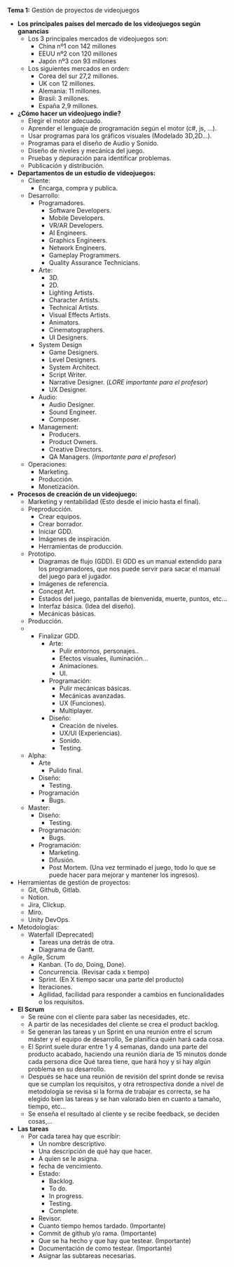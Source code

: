 **Tema 1:** Gestión de proyectos de videojuegos
- **Los principales países del mercado de los videojuegos según ganancias**
	- Los 3 principales mercados de videojuegos son:
		- China nº1 con 142 millones
		- EEUU nº2 con 120 millones
		- Japón nº3 con 93 millones
	- Los siguientes mercados en orden:
		- Corea del sur 27,2 millones.
		- UK con 12 millones.
		- Alemania: 11 millones.
		- Brasil: 3 millones.
		- España 2,9 millones.
- **¿Cómo hacer un videojuego indie?**
	- Elegir el motor adecuado.
	- Aprender el lenguaje de programación según el motor (c#, js, …).
	- Usar programas para los gráficos visuales (Modelado 3D,2D...).
	- Programas para el diseño de Audio y Sonido.
	- Diseño de niveles y mecánica del juego.
	- Pruebas y depuración para identificar problemas.
	- Publicación y distribución.
- **Departamentos de un estudio de videojuegos:**
	- Cliente:
		- Encarga, compra y publica.
	- Desarrollo:
		- Programadores.
			- Software Developers.
			- Mobile Developers.
			- VR/AR Developers.
			-  AI Engineers.
			- Graphics Engineers.
			- Network Engineers.
			- Gameplay Programmers.
			- Quality Assurance Technicians.
		- Arte:
			- 3D.
			- 2D.
			- Lighting Artists.
			- Character Artists.
			- Technical Artists.
			- Visual Effects Artists.
			- Animators.
			- Cinematographers.
			- UI Designers.
		- System Design
			- Game Designers.
			- Level Designers.
			- System Architect.
			- Script Writer.
			- Narrative Designer. (*LORE importante para el profesor*)
			- UX Designer.
		- Audio:
			- Audio Designer.
			- Sound Engineer.
			- Composer.
		- Management:
			- Producers.
			- Product Owners.
			- Creative Directors.
			- QA Managers. (*Importante para el profesor*)
	- Operaciones:
		- Marketing.
		- Producción.
		- Monetización.
- **Procesos de creación de un videojuego:**
	- Marketing y rentabilidad (Esto desde el inicio hasta el final).
	- Preproducción.
		- Crear equipos.
		- Crear borrador.
		- Iniciar GDD.
		- Imágenes de inspiración.
		- Herramientas de producción.
	- Prototipo.
		- Diagramas de flujo (GDD). El GDD es un manual extendido para los programadores, que nos puede servir para sacar el manual del juego para el jugador.
		- Imágenes de referencia.
		- Concept Art.
		- Estados del juego, pantallas de bienvenida, muerte, puntos, etc...
		- Interfaz básica. (Idea del diseño).
		- Mecánicas básicas.
	- Producción.
	- - Finalizar GDD.
		- Arte:
			- Pulir entornos, personajes..
			- Efectos visuales, iluminación...
			- Animaciones.
			- UI.
		- Programación:
			- Pulir mecánicas básicas.
			- Mecánicas avanzadas.
			- UX (Funciones).
			- Multiplayer.
		- Diseño:
			- Creación de niveles.
			- UX/UI (Experiencias).
			- Sonido.
			- Testing.
	- Alpha:
		- Arte
			- Pulido final.
		- Diseño:
			- Testing.
		- Programación
			- Bugs.
	- Master:
		- Diseño:
			- Testing.
		- Programación:
			- Bugs.
		- Programación:
			- Marketing.
			- Difusión.
			- Post Mortem. (Una vez terminado el juego, todo lo que se puede hacer para mejorar y mantener los ingresos).
- Herramientas de gestión de proyectos:
	- Git, Github, Gitlab.
	- Notion.
	- Jira, Clickup.
	- Miro.
	- Unity DevOps.
- Metodologías:
	- Waterfall (Deprecated)
		- Tareas una detrás de otra.
		- Diagrama de Gantt.
	- Agile, Scrum
		- Kanban. (To do, Doing, Done).
		- Concurrencia. (Revisar cada x tiempo)
		- Sprint. (En X tiempo sacar una parte del producto)
		- Iteraciones.
		- Agilidad, facilidad para responder a cambios en funcionalidades o los requisitos.
- **El Scrum**
	- Se reúne con el cliente para saber las necesidades, etc.
	- A partir de las necesidades del cliente se crea el product backlog.
	- Se generan las tareas y un Sprint en una reunión entre el scrum máster y el equipo de desarrollo, Se planifica quién hará cada cosa.
	- El Sprint suele durar entre 1 y 4 semanas, dando una parte del producto acabado, haciendo una reunión diaria de 15 minutos donde cada persona dice Qué tarea tiene, que hará hoy y si hay algún problema en su desarrollo.
	- Después se hace una reunión de revisión del sprint donde se revisa que se cumplan los requisitos, y otra retrospectiva donde a nivel de metodología se revisa si la forma de trabajar es correcta, se ha elegido bien las tareas y se han valorado bien en cuanto a tamaño, tiempo, etc...
	- Se enseña el resultado al cliente y se recibe feedback, se deciden cosas,...
- **Las tareas**
	- Por cada tarea hay que escribir:
		- Un nombre descriptivo.
		- Una descripción de qué hay que hacer.
		- A quien se le asigna.
		- fecha de vencimiento.
		- Estado:
			- Backlog.
			- To do.
			- In progress.
			- Testing.
			- Complete.
		- Revisor.
		- Cuanto tiempo hemos tardado. (Importante)
		- Commit de github y/o rama. (Importante)
		- Que se ha hecho y que hay que testear. (Importante)
		- Documentación de como testear. (Importante)
		- Asignar las subtareas necesarias.

